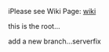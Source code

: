 iPlease see Wiki Page: [wiki](https://github.com/PlatONnetwork/wiki/wiki)


this is the root...

add a new branch...serverfix

